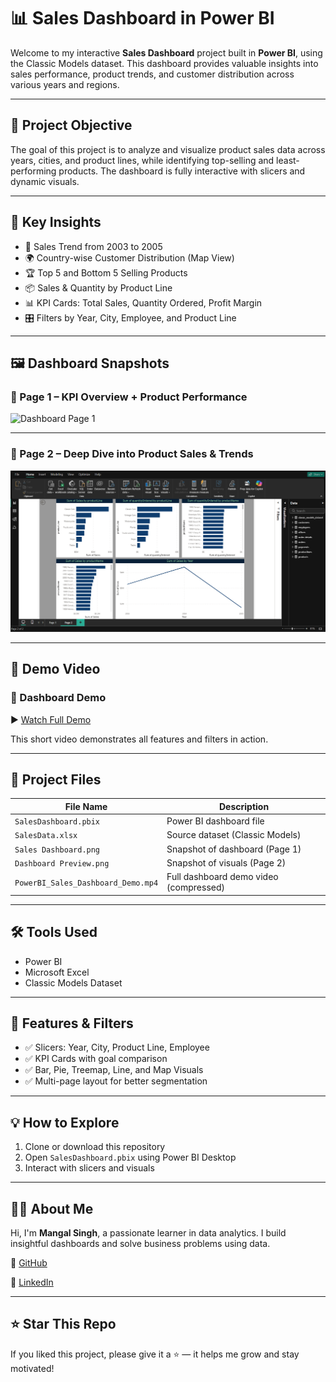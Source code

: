 # 📊 Sales Dashboard in Power BI

Welcome to my interactive **Sales Dashboard** project built in **Power BI**, using the Classic Models dataset. This dashboard provides valuable insights into sales performance, product trends, and customer distribution across various years and regions.

---

## 🚀 Project Objective

The goal of this project is to analyze and visualize product sales data across years, cities, and product lines, while identifying top-selling and least-performing products. The dashboard is fully interactive with slicers and dynamic visuals.

---

## 🎯 Key Insights

- 📅 Sales Trend from 2003 to 2005
- 🌍 Country-wise Customer Distribution (Map View)
- 🏆 Top 5 and Bottom 5 Selling Products
- 📦 Sales & Quantity by Product Line
- 📊 KPI Cards: Total Sales, Quantity Ordered, Profit Margin
- 🎛️ Filters by Year, City, Employee, and Product Line

---

## 🖼️ Dashboard Snapshots

### 🔹 Page 1 – KPI Overview + Product Performance

![Dashboard Page 1](https://raw.githubusercontent.com/mangal-singh001/Sales-Dashboard-Power-BI/main/Dashboard%20Preview.png)



---

### 🔹 Page 2 – Deep Dive into Product Sales & Trends

![Sales Dashboard](https://github.com/mangal-singh001/Sales-Dashboard-Power-BI/blob/main/Sales%20Dashboard.png?raw=true)


---

## 🎥 Demo Video

### 🎥 Dashboard Demo

▶️ [Watch Full Demo](https://github.com/mangal-singh001/Sales-Dashboard-Power-BI/assets/134469955/6dd3d161-c5e9-4b46-89bc-0ebf4efc7aa1)



This short video demonstrates all features and filters in action.

---

## 📁 Project Files

| File Name                         | Description                              |
|----------------------------------|------------------------------------------|
| `SalesDashboard.pbix`            | Power BI dashboard file                  |
| `SalesData.xlsx`                 | Source dataset (Classic Models)          |
| `Sales Dashboard.png`            | Snapshot of dashboard (Page 1)           |
| `Dashboard Preview.png`          | Snapshot of visuals (Page 2)             |
| `PowerBI_Sales_Dashboard_Demo.mp4` | Full dashboard demo video (compressed)  |

---

## 🛠 Tools Used

- Power BI
- Microsoft Excel
- Classic Models Dataset

---

## 📌 Features & Filters

- ✅ Slicers: Year, City, Product Line, Employee
- ✅ KPI Cards with goal comparison
- ✅ Bar, Pie, Treemap, Line, and Map Visuals
- ✅ Multi-page layout for better segmentation

---

## 💡 How to Explore

1. Clone or download this repository
2. Open `SalesDashboard.pbix` using Power BI Desktop
3. Interact with slicers and visuals

---

## 🙋‍♂️ About Me

Hi, I'm **Mangal Singh**, a passionate learner in data analytics. I build insightful dashboards and solve business problems using data.

🔗 [GitHub](https://github.com/mangal-singh001)  

🔗 [LinkedIn](https://www.linkedin.com/in/mangal-singh123/)

---

## ⭐ Star This Repo

If you liked this project, please give it a ⭐ — it helps me grow and stay motivated!


